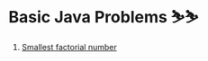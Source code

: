 # Basic Java Problems ⛷️⛷️

1. [Smallest factorial number](https://practice.geeksforgeeks.org/problems/smallest-factorial-number5929/1)